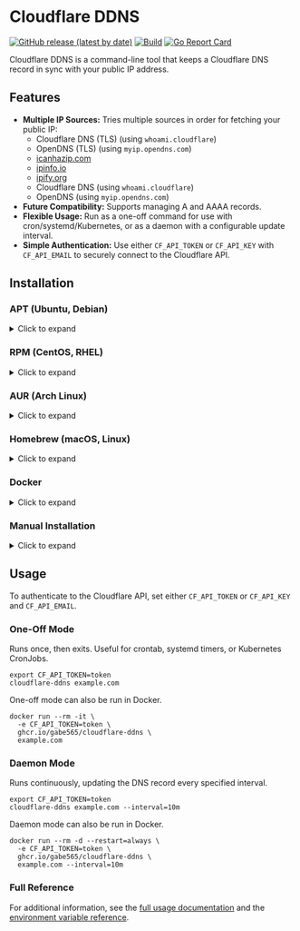# Cloudflare DDNS
[![GitHub release (latest by date)](https://img.shields.io/github/v/release/gabe565/cloudflare-ddns)](https://github.com/gabe565/cloudflare-ddns/releases)
[![Build](https://github.com/gabe565/cloudflare-ddns/actions/workflows/build.yml/badge.svg)](https://github.com/gabe565/cloudflare-ddns/actions/workflows/build.yml)
[![Go Report Card](https://goreportcard.com/badge/github.com/gabe565/cloudflare-ddns)](https://goreportcard.com/report/github.com/gabe565/cloudflare-ddns)

Cloudflare DDNS is a command-line tool that keeps a Cloudflare DNS record in sync with your public IP address.

## Features
- **Multiple IP Sources:** Tries multiple sources in order for fetching your public IP:
  - Cloudflare DNS (TLS) (using `whoami.cloudflare`)
  - OpenDNS (TLS) (using `myip.opendns.com`)
  - [icanhazip.com](https://icanhazip.com)
  - [ipinfo.io](https://ipinfo.io)
  - [ipify.org](https://ipify.org)
  - Cloudflare DNS (using `whoami.cloudflare`)
  - OpenDNS (using `myip.opendns.com`)
- **Future Compatibility:** Supports managing A and AAAA records.
- **Flexible Usage:** Run as a one-off command for use with cron/systemd/Kubernetes, or as a daemon with a configurable update interval.
- **Simple Authentication:** Use either `CF_API_TOKEN` or `CF_API_KEY` with `CF_API_EMAIL` to securely connect to the Cloudflare API.

## Installation

### APT (Ubuntu, Debian)

<details>
  <summary>Click to expand</summary>

1. If you don't have it already, install the `ca-certificates` package
   ```shell
   sudo apt install ca-certificates
   ```

2. Add gabe565 apt repository
   ```
   echo 'deb [trusted=yes] https://apt.gabe565.com /' | sudo tee /etc/apt/sources.list.d/gabe565.list
   ```

3. Update apt repositories
   ```shell
   sudo apt update
   ```

4. Install cloudflare-ddns
   ```shell
   sudo apt install cloudflare-ddns
   ```
</details>

### RPM (CentOS, RHEL)

<details>
  <summary>Click to expand</summary>

1. If you don't have it already, install the `ca-certificates` package
   ```shell
   sudo dnf install ca-certificates
   ```

2. Add gabe565 rpm repository to `/etc/yum.repos.d/gabe565.repo`
   ```ini
   [gabe565]
   name=gabe565
   baseurl=https://rpm.gabe565.com
   enabled=1
   gpgcheck=0
   ```

3. Install cloudflare-ddns
   ```shell
   sudo dnf install cloudflare-ddns
   ```
</details>

### AUR (Arch Linux)

<details>
  <summary>Click to expand</summary>

Install [cloudflare-ddns-bin](https://aur.archlinux.org/packages/cloudflare-ddns-bin) with your [AUR helper](https://wiki.archlinux.org/index.php/AUR_helpers) of choice.
</details>

### Homebrew (macOS, Linux)

<details>
  <summary>Click to expand</summary>

Install cloudflare-ddns from [gabe565/homebrew-tap](https://github.com/gabe565/homebrew-tap):
```shell
brew install gabe565/tap/cloudflare-ddns
```
</details>

### Docker

<details>
  <summary>Click to expand</summary>

A Docker image is available at [`ghcr.io/gabe565/cloudflare-ddns`](https://ghcr.io/gabe565/cloudflare-ddns)
</details>


### Manual Installation

<details>
  <summary>Click to expand</summary>

Download and run the [latest release binary](https://github.com/gabe565/cloudflare-ddns/releases/latest) for your system and architecture.
</details>

## Usage
To authenticate to the Cloudflare API, set either `CF_API_TOKEN` or `CF_API_KEY` and `CF_API_EMAIL`.

### One-Off Mode
Runs once, then exits. Useful for crontab, systemd timers, or Kubernetes CronJobs.
```shell
export CF_API_TOKEN=token
cloudflare-ddns example.com
```
One-off mode can also be run in Docker.
```shell
docker run --rm -it \
  -e CF_API_TOKEN=token \
  ghcr.io/gabe565/cloudflare-ddns \
  example.com
```

### Daemon Mode
Runs continuously, updating the DNS record every specified interval.
```shell
export CF_API_TOKEN=token
cloudflare-ddns example.com --interval=10m
```
Daemon mode can also be run in Docker.
```shell
docker run --rm -d --restart=always \
  -e CF_API_TOKEN=token \
  ghcr.io/gabe565/cloudflare-ddns \
  example.com --interval=10m
```

### Full Reference
For additional information, see the [full usage documentation](docs/cloudflare-ddns.md) and the [environment variable reference](docs/envs.md).
